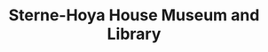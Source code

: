 ---
layout: repo
title: "Sterne-Hoya House Museum and Library"
id: 17161
permalink: repos/17161/
---